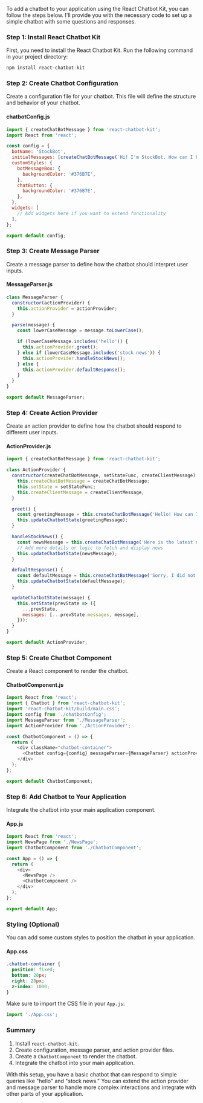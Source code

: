 To add a chatbot to your application using the React Chatbot Kit, you can follow the steps below. I'll provide you with the necessary code to set up a simple chatbot with some questions and responses.

### Step 1: Install React Chatbot Kit

First, you need to install the React Chatbot Kit. Run the following command in your project directory:

```bash
npm install react-chatbot-kit
```

### Step 2: Create Chatbot Configuration

Create a configuration file for your chatbot. This file will define the structure and behavior of your chatbot.

#### chatbotConfig.js

```javascript
import { createChatBotMessage } from 'react-chatbot-kit';
import React from 'react';

const config = {
  botName: 'StockBot',
  initialMessages: [createChatBotMessage(`Hi! I'm StockBot. How can I help you today?`)],
  customStyles: {
    botMessageBox: {
      backgroundColor: '#376B7E',
    },
    chatButton: {
      backgroundColor: '#376B7E',
    },
  },
  widgets: [
    // Add widgets here if you want to extend functionality
  ],
};

export default config;
```

### Step 3: Create Message Parser

Create a message parser to define how the chatbot should interpret user inputs.

#### MessageParser.js

```javascript
class MessageParser {
  constructor(actionProvider) {
    this.actionProvider = actionProvider;
  }

  parse(message) {
    const lowerCaseMessage = message.toLowerCase();

    if (lowerCaseMessage.includes('hello')) {
      this.actionProvider.greet();
    } else if (lowerCaseMessage.includes('stock news')) {
      this.actionProvider.handleStockNews();
    } else {
      this.actionProvider.defaultResponse();
    }
  }
}

export default MessageParser;
```

### Step 4: Create Action Provider

Create an action provider to define how the chatbot should respond to different user inputs.

#### ActionProvider.js

```javascript
import { createChatBotMessage } from 'react-chatbot-kit';

class ActionProvider {
  constructor(createChatBotMessage, setStateFunc, createClientMessage) {
    this.createChatBotMessage = createChatBotMessage;
    this.setState = setStateFunc;
    this.createClientMessage = createClientMessage;
  }

  greet() {
    const greetingMessage = this.createChatBotMessage('Hello! How can I assist you today?');
    this.updateChatbotState(greetingMessage);
  }

  handleStockNews() {
    const newsMessage = this.createChatBotMessage('Here is the latest news about stocks...');
    // Add more details or logic to fetch and display news
    this.updateChatbotState(newsMessage);
  }

  defaultResponse() {
    const defaultMessage = this.createChatBotMessage('Sorry, I did not understand that. Could you please rephrase?');
    this.updateChatbotState(defaultMessage);
  }

  updateChatbotState(message) {
    this.setState(prevState => ({
      ...prevState,
      messages: [...prevState.messages, message],
    }));
  }
}

export default ActionProvider;
```

### Step 5: Create Chatbot Component

Create a React component to render the chatbot.

#### ChatbotComponent.js

```javascript
import React from 'react';
import { Chatbot } from 'react-chatbot-kit';
import 'react-chatbot-kit/build/main.css';
import config from './chatbotConfig';
import MessageParser from './MessageParser';
import ActionProvider from './ActionProvider';

const ChatbotComponent = () => {
  return (
    <div className="chatbot-container">
      <Chatbot config={config} messageParser={MessageParser} actionProvider={ActionProvider} />
    </div>
  );
};

export default ChatbotComponent;
```

### Step 6: Add Chatbot to Your Application

Integrate the chatbot into your main application component.

#### App.js

```javascript
import React from 'react';
import NewsPage from './NewsPage';
import ChatbotComponent from './ChatbotComponent';

const App = () => {
  return (
    <div>
      <NewsPage />
      <ChatbotComponent />
    </div>
  );
};

export default App;
```

### Styling (Optional)

You can add some custom styles to position the chatbot in your application.

#### App.css

```css
.chatbot-container {
  position: fixed;
  bottom: 20px;
  right: 20px;
  z-index: 1000;
}
```

Make sure to import the CSS file in your `App.js`:

```javascript
import './App.css';
```

### Summary

1. Install `react-chatbot-kit`.
2. Create configuration, message parser, and action provider files.
3. Create a `ChatbotComponent` to render the chatbot.
4. Integrate the chatbot into your main application.

With this setup, you have a basic chatbot that can respond to simple queries like "hello" and "stock news." You can extend the action provider and message parser to handle more complex interactions and integrate with other parts of your application.
